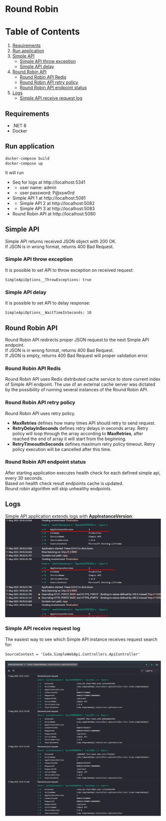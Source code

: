 # Round Robin

# Table of Contents
1. [Requirements](#requirements)
2. [Run application](#run-application)
3. [Simple API](#simple-aPI)
   * [Simple API throw exception](#simple-api-throw-exception)
   * [Simple API delay](#simple-api-delay)
4. [Round Robin API](#round-robin-api)
   * [Round Robin API Redis](#round-robin-api-redis)
   * [Round Robin API retry policy](#round-robin-api-retry-policy)
   * [Round Robin API endpoint status](#round-robin-api-endpoint-status)
5. [Logs](#logs)
   * [Simple API receive request log](#simple-api-receive-request-log)

## Requirements

* .NET 8
* Docker

## Run application

```console
docker-compose build
docker-compose up
```

It will run
* Seq for logs at http://localhost:5341
* * user name: admin
* * user password: P@ssw0rd
* Simple API 1 at http://localhost:5081
* * Simple API 2 at http://localhost:5082
* * Simple API 3 at http://localhost:5083
* Round Robin API at http://localhost:5080

## Simple API

Simple API returns received JSON object with 200 OK.<br>
If JSON is in wrong format, returns 400 Bad Request.

### Simple API throw exception

It is possible to set API to throw exception on received request:
```
SimpleApiOptions__ThrowExceptions: true
```

### Simple API delay

It is possible to set API to delay response:
```
SimpleApiOptions__WaitTimeInSeconds: 10
```

## Round Robin API

Round Robin API redirects proper JSON request to the next Simple API endpoint.<br>
If JSON is in wrong format, returns 400 Bad Request.<br>
If JSON is empty, returns 400 Bad Request will proper validation error.<br>

### Round Robin API Redis
Round Robin API uses Redis distributed cache service to store current index of Simple API endpoint. The use of an external cache server was dictated by the possibility of running several instances of the Round Robin API.

### Round Robin API retry policy
Round Robin API uses retry policy. 

* <strong>MaxRetries</strong> defines how many times API should retry to send request.
* <strong>RetryDelayInSeconds</strong> defines retry delays in seconds array. Retry policy will loop through the array according to <strong>MaxRetries</strong>, after reached the end of array it will start from the beginning.
* <strong>RetryTimeoutInSeconds</strong> defines maximum retry policy timeout. Retry policy execution will be cancelled after this time. 

### Round Robin API endpoint status

After starting application executes health check for each defined simple api, every 30 seconds.<br>
Based on health check result endpoints cache is updated.<br>
Round robin algorithm will skip unhealthy endpoints.

## Logs

Simple API application extends logs with <strong>AppInstanceVersion</strong>:
![App Instance Version!](/readme_resources/images/app-instance-version.png)

### Simple API receive request log

The easiest way to see which Simple API instance receives request search for:
```
SourceContext = 'Coda.SimpleWebApi.Controllers.ApiController'
```
![Simple API receive!](/readme_resources/images/simple-api-receive.png)
